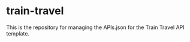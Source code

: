 # train-travel
This is the repository for managing the APIs.json for the Train Travel API template.
